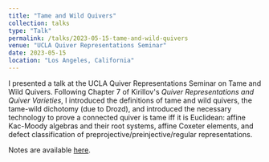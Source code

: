 ```yaml
---
title: "Tame and Wild Quivers"
collection: talks
type: "Talk"
permalink: /talks/2023-05-15-tame-and-wild-quivers
venue: "UCLA Quiver Representations Seminar"
date: 2023-05-15
location: "Los Angeles, California"
---
```


I presented a talk at the UCLA Quiver Representations Seminar on Tame and Wild Quivers. Following Chapter 7 of Kirillov's *Quiver Representations and Quiver Varieties*, I introduced the definitions of tame and wild quivers, the tame-wild dichotomy (due to Drozd), and introduced the necessary technology to prove a connected quiver is tame iff it is Euclidean: affine Kac-Moody algebras and their root systems, affine Coxeter elements, and defect classification of preprojective/preinjective/regular representations.

Notes are available [here](https://max.steinbergfour.com/files/Tame_and_Wild_Quivers.pdf).
